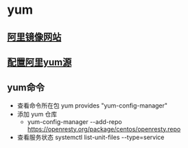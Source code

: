 # yum
## [阿里镜像网站](https://developer.aliyun.com/mirror/)
## [配置阿里yum源](https://developer.aliyun.com/mirror/centos?spm=a2c6h.13651102.0.0.3e221b11cYLMrM)

## yum命令
- 查看命令所在包 yum provides "yum-config-manager"
- 添加 yum 仓库
  - yum-config-manager --add-repo https://openresty.org/package/centos/openresty.repo
- 查看服务状态 systemctl list-unit-files --type=service